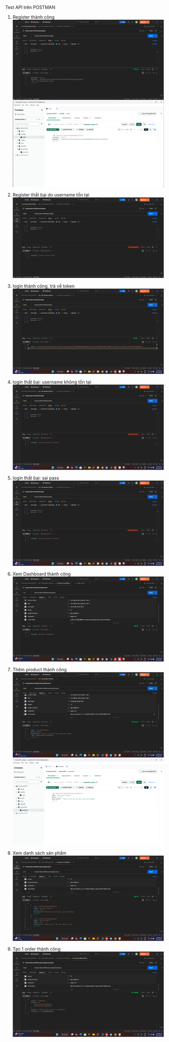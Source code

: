 Test API trên POSTMAN

1. Register thành công
<img src = "public/img/img1.png"></img>
<img src = "public/img/img7.png"></img>

2. Register thất bại do username tồn tại 
<img src = "public/img/img2.png"></img>

3. login thành công, trả về token
<img src = "public/img/img3.png"></img>

4. login thất bại: username không tồn tại
<img src = "public/img/img4.png"></img>

5. login thất bại: sai pass
<img src = "public/img/img5.png"></img>

6. Xem Dashboard thành công
<img src = "public/img/img6.png"></img>

7. Thêm product thành công
<img src = "public/img/img8.png"></img>
<img src = "public/img/img9.png"></img>

8. Xem danh sách sản phẩm
<img src = "public/img/img10.png"></img>

9. Tạo 1 order thành công
<img src = "public/img/img11.png"></img>
